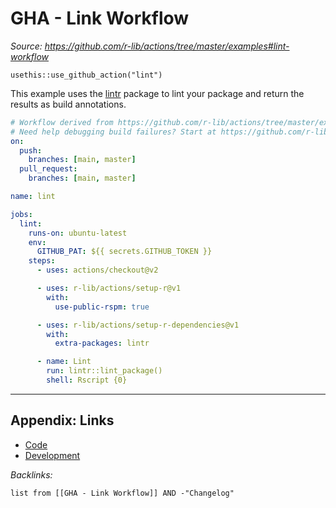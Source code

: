 # GHA - Link Workflow

*Source: https://github.com/r-lib/actions/tree/master/examples#lint-workflow*

`usethis::use_github_action("lint")`

This example uses the [lintr](https://github.com/jimhester/lintr) package to lint your package and return the results as build annotations.

````yaml
# Workflow derived from https://github.com/r-lib/actions/tree/master/examples
# Need help debugging build failures? Start at https://github.com/r-lib/actions#where-to-find-help
on:
  push:
    branches: [main, master]
  pull_request:
    branches: [main, master]

name: lint

jobs:
  lint:
    runs-on: ubuntu-latest
    env:
      GITHUB_PAT: ${{ secrets.GITHUB_TOKEN }}
    steps:
      - uses: actions/checkout@v2

      - uses: r-lib/actions/setup-r@v1
        with:
          use-public-rspm: true

      - uses: r-lib/actions/setup-r-dependencies@v1
        with:
          extra-packages: lintr

      - name: Lint
        run: lintr::lint_package()
        shell: Rscript {0}
````

---

## Appendix: Links

* [Code](../Code.md)
* [Development](../../MOCs/Development.md)

*Backlinks:*

````dataview
list from [[GHA - Link Workflow]] AND -"Changelog"
````
